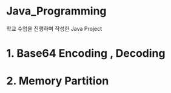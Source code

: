 # Java_Programming

학교 수업을 진행하며 작성한 Java Project

# 1. Base64 Encoding , Decoding
# 2. Memory Partition
